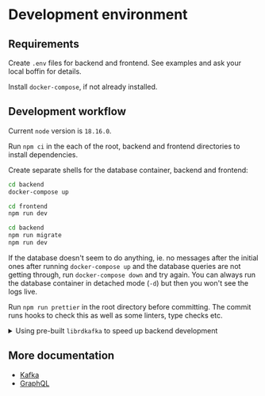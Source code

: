 # Development environment

## Requirements

Create `.env` files for backend and frontend. See examples and ask your local boffin for details.

Install `docker-compose`, if not already installed.

## Development workflow

Current `node` version is `18.16.0`.

Run `npm ci` in the each of the root, backend and frontend directories to install dependencies.

Create separate shells for the database container, backend and frontend:

```bash
cd backend
docker-compose up
```

```bash
cd frontend
npm run dev
```

```bash
cd backend
npm run migrate
npm run dev
```

If the database doesn't seem to do anything, ie. no messages after the initial ones after running `docker-compose up` and the database queries are not getting through, run `docker-compose down` and try again. You can always run the database container in detached mode (`-d`) but then you won't see the logs live.

Run `npm run prettier` in the root directory before committing. The commit runs hooks to check this as well as some linters, type checks etc.

<details>
<summary>Using pre-built <code>librdkafka</code> to speed up backend development</summary>

By default, `node-rdkafka` builds `librdkafka` from the source. This can take minutes on a bad day and can slow development down quite considerably, especially when you're working with different branches with different dependencies and need to run `npm ci` often. However, there's an option to use the version installed locally.

Do this in some other directory than the project one:

```bash
wget https://github.com/edenhill/librdkafka/archive/v2.0.2.tar.gz  -O - | tar -xz
cd librdkafka-2.0.2
./configure --prefix=/usr
make && make install
```

You may have to do some of that as root. Alternatively, you can install a prebuilt package - see [here](https://github.com/edenhill/librdkafka) for more information.

Set the env `BUILD_LIBRDKAFKA=0` when doing `npm ci` or similar on the backend to skip the build.

</details>

## More documentation

- [Kafka](docs/kafka.md)
- [GraphQL](docs/graphql.md)
